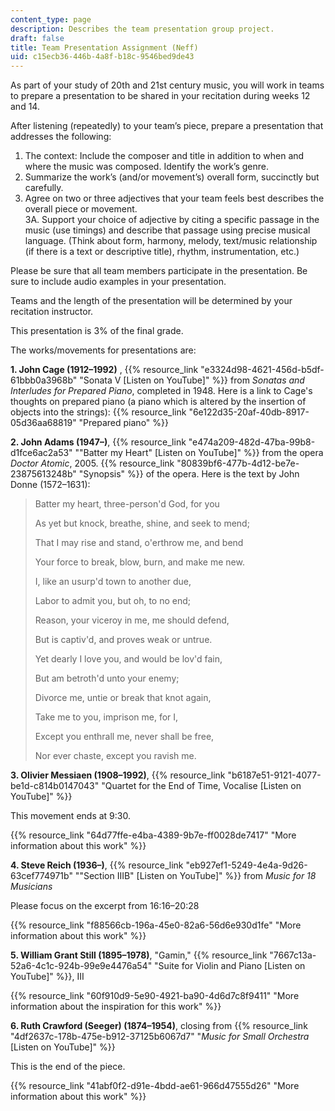 ```yaml
---
content_type: page
description: Describes the team presentation group project.
draft: false
title: Team Presentation Assignment (Neff)
uid: c15ecb36-446b-4a8f-b18c-9546bed9de43
---
```

As part of your study of 20th and 21st century music, you will work in teams to prepare a presentation to be shared in your recitation during weeks 12 and 14. 

After listening (repeatedly) to your team’s piece, prepare a presentation that addresses the following:

1. The context: Include the composer and title in addition to when and where the music was composed. Identify the work’s genre.
2. Summarize the work’s (and/or movement’s) overall form, succinctly but carefully. 
3. Agree on two or three adjectives that your team feels best describes the overall piece or movement.     
    3A. Support your choice of adjective by citing a specific passage in the music (use timings) and describe that passage using precise musical language. (Think about form, harmony, melody, text/music relationship (if there is a text or descriptive title), rhythm, instrumentation, etc.)

Please be sure that all team members participate in the presentation. Be sure to include audio examples in your presentation.

Teams and the length of the presentation will be determined by your recitation instructor.

This presentation is 3% of the final grade.

The works/movements for presentations are:

**1\. John Cage (1912–1992)** , {{% resource_link "e3324d98-4621-456d-b5df-61bbb0a3968b" "Sonata V \[Listen on YouTube\]" %}} from *Sonatas and Interludes for Prepared Piano*, completed in 1948. Here is a link to Cage's thoughts on prepared piano (a piano which is altered by the insertion of objects into the strings): {{% resource_link "6e122d35-20af-40db-8917-05d36aa68819" "Prepared piano" %}}

**2\. John Adams (1947–)**, {{% resource_link "e474a209-482d-47ba-99b8-d1fce6ac2a53" "\"Batter my Heart\" \[Listen on YouTube\]" %}} from the opera *Doctor* *Atomic*, 2005. {{% resource_link "80839bf6-477b-4d12-be7e-23875613248b" "Synopsis" %}} of the opera. Here is the text by John Donne (1572–1631):

> Batter my heart, three-person'd God, for you
> 
> As yet but knock, breathe, shine, and seek to mend;
> 
> That I may rise and stand, o'erthrow me, and bend
> 
> Your force to break, blow, burn, and make me new.
> 
> I, like an usurp'd town to another due,
> 
> Labor to admit you, but oh, to no end;
> 
> Reason, your viceroy in me, me should defend,
> 
> But is captiv'd, and proves weak or untrue.
> 
> Yet dearly I love you, and would be lov'd fain,
> 
> But am betroth'd unto your enemy;
> 
> Divorce me, untie or break that knot again,
> 
> Take me to you, imprison me, for I,
> 
> Except you enthrall me, never shall be free,
> 
> Nor ever chaste, except you ravish me.

**3\. Olivier Messiaen (1908–1992)**, {{% resource_link "b6187e51-9121-4077-be1d-c814b0147043" "Quartet for the End of Time, Vocalise \[Listen on YouTube\]" %}}

This movement ends at 9:30.

{{% resource_link "64d77ffe-e4ba-4389-9b7e-ff0028de7417" "More information about this work" %}}

**4\. Steve Reich (1936–)**, {{% resource_link "eb927ef1-5249-4e4a-9d26-63cef774971b" "\"Section IIIB\" \[Listen on YouTube\]" %}} from *Music for 18 Musicians*

Please focus on the excerpt from 16:16–20:28

{{% resource_link "f88566cb-196a-45e0-82a6-56d6e930d1fe" "More information about this work" %}}

**5\. William Grant Still (1895–1978)**, "Gamin," {{% resource_link "7667c13a-52a6-4c1c-924b-99e9e4476a54" "Suite for Violin and Piano \[Listen on YouTube\]" %}}, III

{{% resource_link "60f910d9-5e90-4921-ba90-4d6d7c8f9411" "More information about the inspiration for this work" %}}

**6\. Ruth Crawford (Seeger) (1874–1954)**, closing from {{% resource_link "4df2637c-178b-475e-b912-37125b6067d7" "*Music for Small Orchestra* \[Listen on YouTube\]" %}}

This is the end of the piece.

{{% resource_link "41abf0f2-d91e-4bdd-ae61-966d47555d26" "More information about this work" %}}